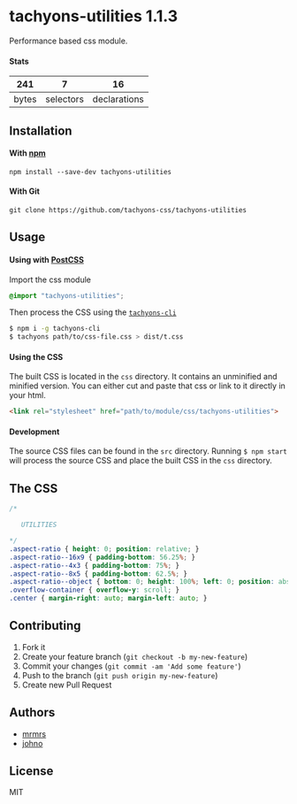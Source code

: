 # tachyons-utilities 1.1.3

Performance based css module.

#### Stats

241 | 7 | 16
---|---|---
bytes | selectors | declarations

## Installation

#### With [npm](https://npmjs.com)

```
npm install --save-dev tachyons-utilities
```

#### With Git

```
git clone https://github.com/tachyons-css/tachyons-utilities
```

## Usage

#### Using with [PostCSS](https://github.com/postcss/postcss)

Import the css module

```css
@import "tachyons-utilities";
```

Then process the CSS using the [`tachyons-cli`](https://github.com/tachyons-css/tachyons-cli)

```sh
$ npm i -g tachyons-cli
$ tachyons path/to/css-file.css > dist/t.css
```

#### Using the CSS

The built CSS is located in the `css` directory. It contains an unminified and minified version.
You can either cut and paste that css or link to it directly in your html.

```html
<link rel="stylesheet" href="path/to/module/css/tachyons-utilities">
```

#### Development

The source CSS files can be found in the `src` directory.
Running `$ npm start` will process the source CSS and place the built CSS in the `css` directory.

## The CSS

```css
/*

   UTILITIES

*/
.aspect-ratio { height: 0; position: relative; }
.aspect-ratio--16x9 { padding-bottom: 56.25%; }
.aspect-ratio--4x3 { padding-bottom: 75%; }
.aspect-ratio--8x5 { padding-bottom: 62.5%; }
.aspect-ratio--object { bottom: 0; height: 100%; left: 0; position: absolute; right: 0; top: 0; width: 100%; z-index: 100; }
.overflow-container { overflow-y: scroll; }
.center { margin-right: auto; margin-left: auto; }
```

## Contributing

1. Fork it
2. Create your feature branch (`git checkout -b my-new-feature`)
3. Commit your changes (`git commit -am 'Add some feature'`)
4. Push to the branch (`git push origin my-new-feature`)
5. Create new Pull Request

## Authors

* [mrmrs](http://mrmrs.io)
* [johno](http://johnotander.com)

## License

MIT

